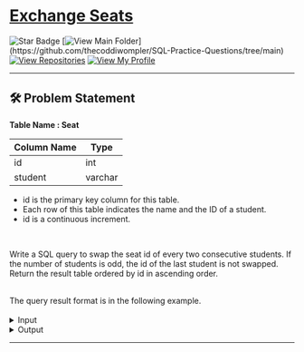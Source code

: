 # [Exchange Seats](https://leetcode.com/problems/exchange-seats/description/)
![Star Badge](https://img.shields.io/static/v1?label=%F0%9F%8C%9F&message=If%20Useful&style=style=flat&color=BC4E99)
[![View Main Folder](https://img.shields.io/badge/View-Main_Folder-971901?)](https://github.com/thecoddiwompler/SQL-Practice-Questions/tree/main)
[![View Repositories](https://img.shields.io/badge/View-My_Repositories-blue?logo=GitHub)](https://github.com/thecoddiwompler?tab=repositories)
[![View My Profile](https://img.shields.io/badge/View-My_Profile-green?logo=GitHub)](https://github.com/thecoddiwompler)

---

## 🛠️ Problem Statement

  <b>Table Name : Seat</b>

|  Column Name  |Type |
| ------------- | ------------- |
| id          | int     |
| student     | varchar |

* id is the primary key column for this table.
* Each row of this table indicates the name and the ID of a student.
* id is a continuous increment.
<br/>



Write a SQL query to swap the seat id of every two consecutive students. If the number of students is odd, the id of the last student is not swapped.</br>
Return the result table ordered by id in ascending order.

</br>
The query result format is in the following example. 
</br>
</br>
 <details>
<summary>
Input
</summary>
  
  <b>Table Name: Seat</b>

| id | student |
| --- |------ |
| 1  | Abbot   |
| 2  | Doris   |
| 3  | Emerson |
| 4  | Green   |
| 5  | Jeames  |

</details>

<details>
<summary>
Output
</summary>

| id | student |
| ---- | ---- |
| 1  | Doris   |
| 2  | Abbot   |
| 3  | Green   |
| 4  | Emerson |
| 5  | Jeames  |
</details>

---
